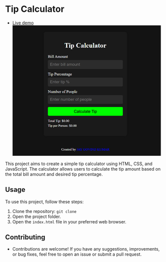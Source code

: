 # Tip Calculator

- [Live demo](https://jay-govind-kumar.github.io/chai-cohort/projects/Tip%20Calculator/)
  ![Tip Calculator](./assets/tip.png)

This project aims to create a simple tip calculator using HTML, CSS, and JavaScript. The calculator allows users to calculate the tip amount based on the total bill amount and desired tip percentage.

## Usage

To use this project, follow these steps:

1. Clone the repository: `git clone `
2. Open the project folder.
3. Open the `index.html` file in your preferred web browser.

## Contributing

- Contributions are welcome! If you have any suggestions, improvements, or bug fixes, feel free to open an issue or submit a pull request.